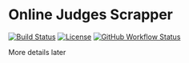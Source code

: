 # Online Judges Scrapper

[![Build Status](https://img.shields.io/travis/amrsalama/online-judges-scraper/master?logo=travis)](https://travis-ci.com/amrsalama/online-judges-scraper)
[![License](https://img.shields.io/github/license/amrsalama/online-judges-scraper)](https://github.com/amrsalama/online-judges-scraper/blob/master/LICENSE)
[![GitHub Workflow Status](https://github.com/KarminHamedz/online-judges-scraper/workflows/Node%20CI/badge.svg)](https://github.com/KarminHamedz/online-judges-scraper/actions)

More details later
